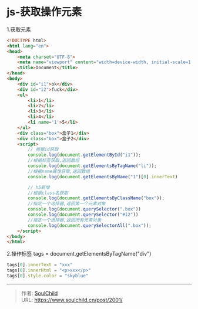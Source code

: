 # js-获取操作元素

<!--more-->
1.获取元素
```html
<!DOCTYPE html>
<html lang="en">
<head>
    <meta charset="UTF-8">
    <meta name="viewport" content="width=device-width, initial-scale=1.0">
    <title>Document</title>
</head>
<body>
    <div id="i1">ok</div>
    <div id="i2">fuck</div>
    <ul>
        <li>1</li>
        <li>2</li>
        <li>3</li>
        <li>4</li>
        <li name='1'>5</li>
    </ul>
    <div class="box">盒子1</div>
    <div class="box">盒子2</div>
    <script>
        // 根据id获取
        console.log(document.getElementById("i1"));
        //根据标签获取,返回数组
        console.log(document.getElementsByTagName("li"));
        //根据name属性获取,返回数组
        console.log(document.getElementsByName("1")[0].innerText)

        // h5新增
        //根据class名获取
        console.log(document.getElementsByClassName("box"));
        //指定一个选择器,返回第一个元素对象
        console.log(document.querySelector(".box"))
        console.log(document.querySelector("#i2"))
        //指定一个选择器,返回所有元素对象
        console.log(document.querySelectorAll(".box"));
    </script>
</body>
</html>
```

2.操作标签
tags = document.getElementsByTagName("div")
```javascript
tags[0].innerText = "xxx"
tags[0].innerHtml = "<p>xxx</p>"
tags[0].style.color = "skyblue"
```




---

> 作者: [SoulChild](https://www.soulchild.cn)  
> URL: https://www.soulchild.cn/post/2001/  

